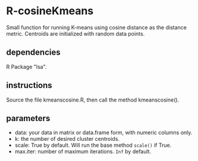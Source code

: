 # R-cosineKmeans
Small function for running K-means using cosine distance as the distance metric. Centroids are initialized with random data points.

## dependencies
R Package "lsa".

## instructions
Source the file kmeanscosine.R, then call the method kmeanscosine().

## parameters
- data: your data in matrix or data.frame form, with numeric columns only.
- k: the number of desired cluster centroids.
- scale: True by default. Will run the base method `scale()` if True.
- max.iter: number of maximum iterations. `Inf` by default.
